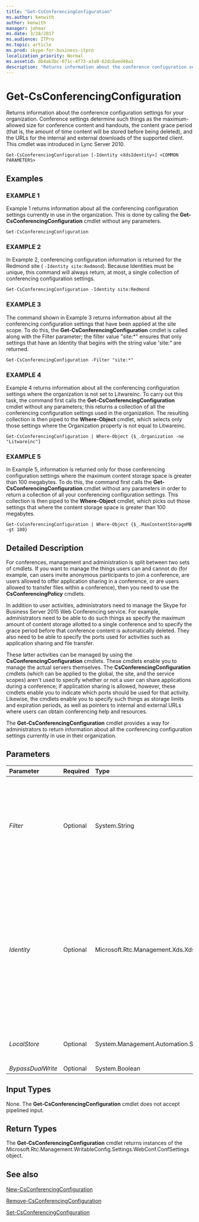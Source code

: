 ```yaml
---
title: "Get-CsConferencingConfiguration"
ms.author: kenwith
author: kenwith
manager: johmar
ms.date: 3/28/2017
ms.audience: ITPro
ms.topic: article
ms.prod: skype-for-business-itpro
localization_priority: Normal
ms.assetid: db4ab3bc-071c-4f73-a3a0-62dc8aed48a1
description: "Returns information about the conference configuration settings for your organization. Conference settings determine such things as the maximum-allowed size for conference content and handouts, the content grace period (that is, the amount of time content will be stored before being deleted), and the URLs for the internal and external downloads of the supported client. This cmdlet was introduced in Lync Server 2010."
---
```


# Get-CsConferencingConfiguration
 
Returns information about the conference configuration settings for your organization. Conference settings determine such things as the maximum-allowed size for conference content and handouts, the content grace period (that is, the amount of time content will be stored before being deleted), and the URLs for the internal and external downloads of the supported client. This cmdlet was introduced in Lync Server 2010.
  
```
Get-CsConferencingConfiguration [-Identity <XdsIdentity>] <COMMON PARAMETERS>

```

## Examples

### EXAMPLE 1

Example 1 returns information about all the conferencing configuration settings currently in use in the organization. This is done by calling the **Get-CsConferencingConfiguration** cmdlet without any parameters.
  
```
Get-CsConferencingConfiguration
```

### EXAMPLE 2

In Example 2, conferencing configuration information is returned for the Redmond site ( `-Identity site:Redmond`). Because Identities must be unique, this command will always return, at most, a single collection of conferencing configuration settings.
  
```
Get-CsConferencingConfiguration -Identity site:Redmond
```

### EXAMPLE 3

The command shown in Example 3 returns information about all the conferencing configuration settings that have been applied at the site scope. To do this, the **Get-CsConferencingConfiguration** cmdlet is called along with the Filter parameter; the filter value "site:*" ensures that only settings that have an Identity that begins with the string value 'site:" are returned.
  
```
Get-CsConferencingConfiguration -Filter "site:*"
```

### EXAMPLE 4

Example 4 returns information about all the conferencing configuration settings where the organization is not set to Litwareinc. To carry out this task, the command first calls the **Get-CsConferencingConfiguration** cmdlet without any parameters; this returns a collection of all the conferencing configuration settings used in the organization. The resulting collection is then piped to the **Where-Object** cmdlet, which selects only those settings where the Organization property is not equal to Litwareinc.
  
```
Get-CsConferencingConfiguration | Where-Object {$_.Organization -ne "Litwareinc"}
```

### EXAMPLE 5

In Example 5, information is returned only for those conferencing configuration settings where the maximum content storage space is greater than 100 megabytes. To do this, the command first calls the **Get-CsConferencingConfiguration** cmdlet without any parameters in order to return a collection of all your conferencing configuration settings. This collection is then piped to the **Where-Object** cmdlet, which picks out those settings that where the content storage space is greater than 100 megabytes.
  
```
Get-CsConferencingConfiguration | Where-Object {$_.MaxContentStorageMB -gt 100}
```

## Detailed Description

For conferences, management and administration is split between two sets of cmdlets. If you want to manage the things users can and cannot do (for example, can users invite anonymous participants to join a conference, are users allowed to offer application sharing in a conference, or are users allowed to transfer files within a conference), then you need to use the **CsConferencingPolicy** cmdlets.
  
In addition to user activities, administrators need to manage the Skype for Business Server 2015 Web Conferencing service. For example, administrators need to be able to do such things as specify the maximum amount of content storage allotted to a single conference and to specify the grace period before that conference content is automatically deleted. They also need to be able to specify the ports used for activities such as application sharing and file transfer.
  
These latter activities can be managed by using the **CsConferencingConfiguration** cmdlets. These cmdlets enable you to manage the actual servers themselves. The **CsConferencingConfiguration** cmdlets (which can be applied to the global, the site, and the service scopes) aren't used to specify whether or not a user can share applications during a conference; if application sharing is allowed, however, these cmdlets enable you to indicate which ports should be used for that activity. Likewise, the cmdlets enable you to specify such things as storage limits and expiration periods, as well as pointers to internal and external URLs where users can obtain conferencing help and resources.
  
The **Get-CsConferencingConfiguration** cmdlet provides a way for administrators to return information about all the conferencing configuration settings currently in use in their organization.
  
## Parameters

|**Parameter**|**Required**|**Type**|**Description**|
|:-----|:-----|:-----|:-----|
| _Filter_ <br/> |Optional  <br/> |System.String  <br/> |Enables you to use wildcards when specifying the Identity of the conferencing configuration settings to be returned. For example, this syntax returns all the settings configured at the site scope:  `-Filter "site:*"`. This syntax returns all the settings configured at the service scope:  `-Filter "service:*"`.  <br/> Note that you cannot use both the Identity and the Filter parameters in the same command.  <br/> |
| _Identity_ <br/> |Optional  <br/> |Microsoft.Rtc.Management.Xds.XdsIdentity  <br/> |Unique identifier for the collection of conferencing configuration settings to be retrieved. To retrieve the global settings, use this syntax:  `-Identity global`. To retrieve settings configured at the site scope, use syntax similar to this:  `-Identity "site:Redmond"`. To retrieve settings configured at the service scope, use syntax similar to this:  `-Identity "service:ConferencingServer:atl-cs-001.litwareinc.com"`.  <br/> If this parameter is not included, then the **Get-CsConferencingConfiguration** cmdlet will return all the conferencing configuration settings currently in use in your organization. <br/> |
| _LocalStore_ <br/> |Optional  <br/> |System.Management.Automation.SwitchParameter  <br/> |Retrieves the conferencing configuration data from the local replica of the Central Management store rather than from the Central Management store itself.  <br/> |
| _BypassDualWrite_ <br/> |Optional  <br/> |System.Boolean  <br/> |PARAMVALUE: $true | $false  <br/> |
   
## Input Types

None. The **Get-CsConferencingConfiguration** cmdlet does not accept pipelined input.
  
## Return Types

The **Get-CsConferencingConfiguration** cmdlet returns instances of the Microsoft.Rtc.Management.WritableConfig.Settings.WebConf.ConfSettings object.
  
## See also

#### 

[New-CsConferencingConfiguration](new-csconferencingconfiguration.md)
  
[Remove-CsConferencingConfiguration](remove-csconferencingconfiguration.md)
  
[Set-CsConferencingConfiguration](set-csconferencingconfiguration.md)

